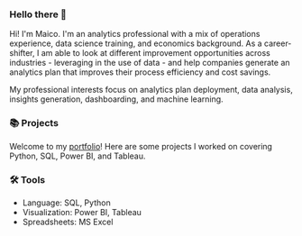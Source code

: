 ### Hello there 👋

Hi! I'm Maico. I'm an analytics professional with a mix of operations experience, data science training, and economics background. As a career-shifter, I am able to look at different improvement opportunities across industries - leveraging in the use of data - and help companies generate an analytics plan that improves their process efficiency and cost savings.

My professional interests focus on analytics plan deployment, data analysis, insights generation, dashboarding, and machine learning.


### 📚 Projects
Welcome to my [portfolio](https://maicorebong.github.io/)! Here are some projects I worked on covering Python, SQL, Power BI, and Tableau.

### 🛠️ Tools
* Language: SQL, Python
* Visualization: Power BI, Tableau
* Spreadsheets: MS Excel
